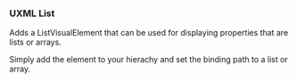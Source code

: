 ### UXML List

Adds a ListVisualElement that can be used for displaying properties that are lists or arrays.

Simply add the element to your hierachy and set the binding path to a list or array.